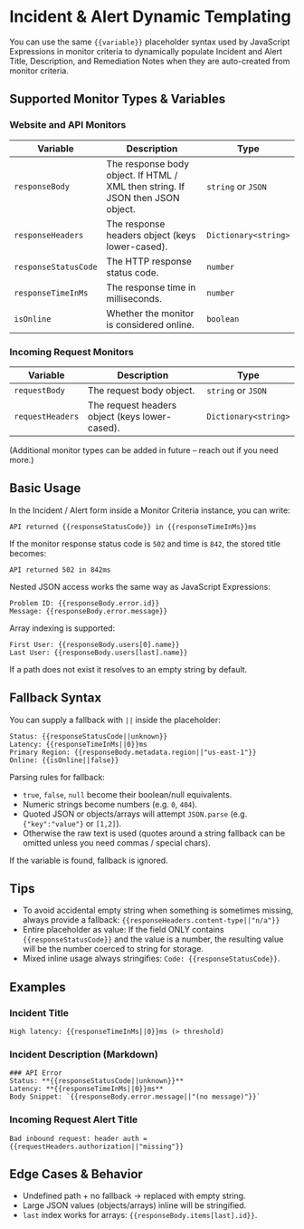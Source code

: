 # Incident & Alert Dynamic Templating

You can use the same `{{variable}}` placeholder syntax used by JavaScript Expressions in monitor criteria to dynamically populate Incident and Alert Title, Description, and Remediation Notes when they are auto-created from monitor criteria.

## Supported Monitor Types & Variables

### Website and API Monitors

| Variable | Description | Type |
| --- | --- | --- |
| `responseBody` | The response body object. If HTML / XML then string. If JSON then JSON object. | `string` or `JSON` |
| `responseHeaders` | The response headers object (keys lower-cased). | `Dictionary<string>` |
| `responseStatusCode` | The HTTP response status code. | `number` |
| `responseTimeInMs` | The response time in milliseconds. | `number` |
| `isOnline` | Whether the monitor is considered online. | `boolean` |

### Incoming Request Monitors

| Variable | Description | Type |
| --- | --- | --- |
| `requestBody` | The request body object. | `string` or `JSON` |
| `requestHeaders` | The request headers object (keys lower-cased). | `Dictionary<string>` |

(Additional monitor types can be added in future – reach out if you need more.)

## Basic Usage

In the Incident / Alert form inside a Monitor Criteria instance, you can write:

```
API returned {{responseStatusCode}} in {{responseTimeInMs}}ms
```

If the monitor response status code is `502` and time is `842`, the stored title becomes:

```
API returned 502 in 842ms
```

Nested JSON access works the same way as JavaScript Expressions:

```
Problem ID: {{responseBody.error.id}}
Message: {{responseBody.error.message}}
```

Array indexing is supported:

```
First User: {{responseBody.users[0].name}}
Last User: {{responseBody.users[last].name}}
```

If a path does not exist it resolves to an empty string by default.

## Fallback Syntax

You can supply a fallback with `||` inside the placeholder:

```
Status: {{responseStatusCode||unknown}}
Latency: {{responseTimeInMs||0}}ms
Primary Region: {{responseBody.metadata.region||"us-east-1"}}
Online: {{isOnline||false}}
```

Parsing rules for fallback:
- `true`, `false`, `null` become their boolean/null equivalents.
- Numeric strings become numbers (e.g. `0`, `404`).
- Quoted JSON or objects/arrays will attempt `JSON.parse` (e.g. `{"key":"value"}` or `[1,2]`).
- Otherwise the raw text is used (quotes around a string fallback can be omitted unless you need commas / special chars).

If the variable is found, fallback is ignored.

## Tips

- To avoid accidental empty string when something is sometimes missing, always provide a fallback: `{{responseHeaders.content-type||"n/a"}}`
- Entire placeholder as value: If the field ONLY contains `{{responseStatusCode}}` and the value is a number, the resulting value will be the number coerced to string for storage.
- Mixed inline usage always stringifies: `Code: {{responseStatusCode}}`.

## Examples

### Incident Title
```
High latency: {{responseTimeInMs||0}}ms (> threshold)
```

### Incident Description (Markdown)
```
### API Error
Status: **{{responseStatusCode||unknown}}**  
Latency: **{{responseTimeInMs||0}}ms**  
Body Snippet: `{{responseBody.error.message||"(no message)"}}`
```

### Incoming Request Alert Title
```
Bad inbound request: header auth = {{requestHeaders.authorization||"missing"}}
```

## Edge Cases & Behavior
- Undefined path + no fallback -> replaced with empty string.
- Large JSON values (objects/arrays) inline will be stringified.
- `last` index works for arrays: `{{responseBody.items[last].id}}`.

